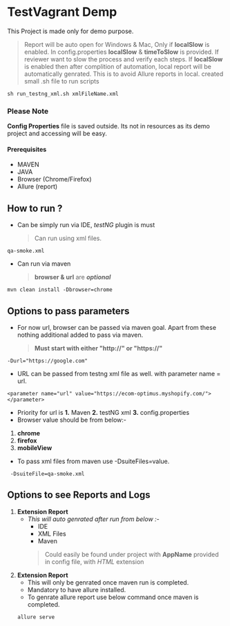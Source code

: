 # TestVagrant Demp

This Project is made only for demo purpose.
> Report will be auto open for Windows & Mac, Only if **localSlow** is enabled.
> In config.properties **localSlow** & **timeToSlow** is provided. If reviewer want to slow the process and verify each steps.
> If **localSlow** is enabled then after complition of automation, local report will be automatically genrated. This is to avoid Allure reports in local.
> created small .sh file to run scripts
```
sh run_testng_xml.sh xmlFileName.xml
```

### Please Note
**Config Properties** file is saved outside. Its not in resources as its demo project and accessing will be easy.


####  Prerequisites
* MAVEN 
* JAVA
* Browser (Chrome/Firefox)
* Allure (report)

## How to run ?

* Can be simply run via IDE, *testNG* plugin is must
    > Can run using xml files. 
```
qa-smoke.xml
```
* Can run via maven
    > **browser & url** are ***optional*** 
```
mvn clean install -Dbrowser=chrome 
```
## Options to pass parameters
* For now url, browser can be passed via maven goal. Apart from these nothing additional added to pass via maven.
    > **Must start with either "http://" or "https://"**
```
-Durl="https://google.com"  
```

* URL can be passed from testng xml file as well. with parameter name = url. 
```
<parameter name="url" value="https://ecom-optimus.myshopify.com/"></parameter>
```

* Priority for url is **1.** Maven **2.** testNG xml **3.** config.properties  
* Browser value should be from below:- 
1. ****chrome****
2. ****firefox****
3. ****mobileView****
* To pass xml files from maven use -DsuiteFiles=value.

```
 -DsuiteFile=qa-smoke.xml
```
## Options to see Reports and Logs
1. ****Extension Report****
    * *This will auto genrated after run from below :-*
		*  IDE
		* XML Files
		* Maven
        > 	Could easily be found under project with **AppName** provided in config file, with *HTML* extension
2. ****Extension Report****
    * This will only be genrated once maven run is completed.
    * Mandatory to have allure installed.
    *  To genrate allure report use below command once maven is completed.
    ```
    allure serve 
    ```

